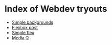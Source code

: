 # Index of Webdev tryouts

 -  [Simple backgrounds](simplebg.html)
 -  [Flexbox post](post.html)
 -  [Simple flex](flex.html)
 -  [Media Q](media.html)
